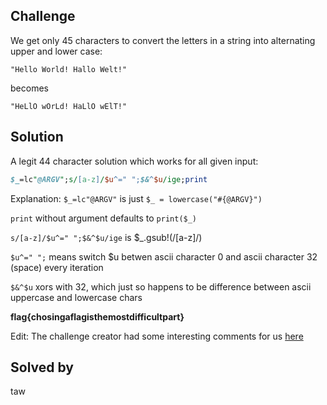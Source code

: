## Challenge

We get only 45 characters to convert the letters in a string into alternating upper and lower case:

```
"Hello World! Hallo Welt!"
```
becomes
```
"HeLlO wOrLd! HaLlO wElT!"
```

## Solution

A legit 44 character solution which works for all given input:

```perl
$_=lc"@ARGV";s/[a-z]/$u^=" ";$&^$u/ige;print
```
Explanation:
`$_=lc"@ARGV"` is just `$_ = lowercase("#{@ARGV}")`

`print` without argument defaults to `print($_)`

`s/[a-z]/$u^=" ";$&^$u/ige` is $_.gsub!(/[a-z]/)

`$u^=" ";` means switch $u betwen ascii character 0 and ascii character 32 (space) every iteration

`$&^$u` xors with 32, which just so happens to be difference between ascii uppercase and lowercase chars

**flag{chosingaflagisthemostdifficultpart}**

Edit:
The challenge creator had some interesting comments for us [here](https://github.com/teamavidya/ctf/commit/52f5789e743af94c147d4e5e0fd3796bc162872b#commitcomment-13953040)

## Solved by
taw
